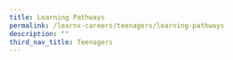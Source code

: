 ```yaml
---
title: Learning Pathways
permalink: /learnx-careers/teenagers/learning-pathways
description: ""
third_nav_title: Teenagers
---
```

